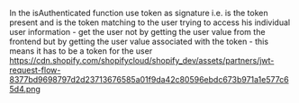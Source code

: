 In the isAuthenticated function use token as signature i.e. is the token present and is the token matching to the user trying to access his individual user information - get the user not by getting the user value from the frontend but by getting the user value associated with the token - this means it has to be a token for the user
https://cdn.shopify.com/shopifycloud/shopify_dev/assets/partners/jwt-request-flow-8377bd9698797d2d23713676585a01f9da42c80596ebdc673b971a1e577c65d4.png